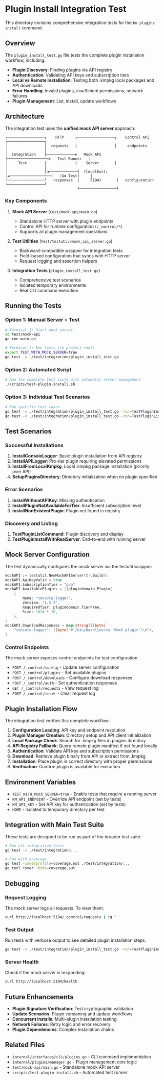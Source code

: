 # Plugin Install Integration Test

This directory contains comprehensive integration tests for the `km plugins install` command.

## Overview

The `plugin_install_test.go` file tests the complete plugin installation workflow, including:

- **Plugin Discovery**: Finding plugins via API registry
- **Authentication**: Validating API keys and subscription tiers
- **Local vs Remote Installation**: Testing both .kmpkg local packages and API downloads
- **Error Handling**: Invalid plugins, insufficient permissions, network failures
- **Plugin Management**: List, install, update workflows

## Architecture

The integration test uses the **unified mock API server** approach:

```
┌─────────────────┐    HTTP     ┌─────────────────┐    Control API    ┌─────────────────┐
│                 │  requests   │                 │     endpoints     │                 │
│  Integration    ├─────────────►   Mock API      ├───────────────────►   Test Runner   │
│     Test        │             │    Server       │                   │                 │
│                 │◄─────────────┤  (localhost:    │◄───────────────────┤   (Go Test)     │
└─────────────────┘   responses  │     5194)       │   configuration   └─────────────────┘
                                 └─────────────────┘
```

### Key Components

1. **Mock API Server** (`test/mock-api/main.go`)
   - Standalone HTTP server with plugin endpoints
   - Control API for runtime configuration (`/_control/*`)
   - Supports all plugin management operations

2. **Test Utilities** (`test/testutil/mock_api_server.go`)
   - Backward-compatible wrapper for integration tests
   - Field-based configuration that syncs with HTTP server
   - Request logging and assertion helpers

3. **Integration Tests** (`plugin_install_test.go`)
   - Comprehensive test scenarios
   - Isolated temporary environments
   - Real CLI command execution

## Running the Tests

### Option 1: Manual Server + Test
```bash
# Terminal 1: Start mock server
cd test/mock-api
go run main.go

# Terminal 2: Run tests (in project root)
export TEST_WITH_MOCK_SERVER=true
go test -v ./test/integration/plugin_install_test.go
```

### Option 2: Automated Script
```bash
# Run the complete test suite with automatic server management
./scripts/test-plugin-install.sh
```

### Option 3: Individual Test Scenarios
```bash
# Run specific test cases
go test -v ./test/integration/plugin_install_test.go -run=TestPluginInstallCommand/InstallConsoleLogger
go test -v ./test/integration/plugin_install_test.go -run=TestPluginListCommand
```

## Test Scenarios

### Successful Installations

1. **InstallConsoleLogger**: Basic plugin installation from API registry
2. **InstallAPILogger**: Pro-tier plugin requiring elevated permissions
3. **InstallFromLocalKmpkg**: Local .kmpkg package installation (priority over API)
4. **SetupPluginsDirectory**: Directory initialization when no plugin specified

### Error Scenarios

1. **InstallWithoutAPIKey**: Missing authentication
2. **InstallPluginNotAvailableForTier**: Insufficient subscription level
3. **InstallNonExistentPlugin**: Plugin not found in registry

### Discovery and Listing

1. **TestPluginListCommand**: Plugin discovery and display
2. **TestPluginInstallWithRealServer**: End-to-end with running server

## Mock Server Configuration

The test dynamically configures the mock server via the testutil wrapper:

```go
mockAPI := testutil.NewMockAPIServer(t).Build()
mockAPI.ApiKeyValid = true
mockAPI.SubscriptionTier = "pro"
mockAPI.AvailablePlugins = []plugindomain.Plugin{
    {
        Name: "console-logger",
        Version: "1.2.3",
        RequiredTier: plugindomain.TierFree,
        Size: 1024 * 10,
    },
}
mockAPI.DownloadResponses = map[string][]byte{
    "console-logger": []byte("#!/bin/bash\\necho 'Mock plugin'\\n"),
}
```

### Control Endpoints

The mock server exposes control endpoints for test configuration:

- `POST /_control/config` - Update server configuration
- `POST /_control/plugins` - Set available plugins
- `POST /_control/downloads` - Configure download responses
- `POST /_control/auth` - Set authentication responses
- `GET /_control/requests` - View request log
- `POST /_control/reset` - Clear request log

## Plugin Installation Flow

The integration test verifies this complete workflow:

1. **Configuration Loading**: API key and endpoint resolution
2. **Plugin Manager Creation**: Directory setup and API client initialization
3. **Local Package Check**: Search for .kmpkg files in plugins directory
4. **API Registry Fallback**: Query remote plugin manifest if not found locally
5. **Authentication**: Validate API key and subscription permissions
6. **Download**: Retrieve plugin binary from API or extract from .kmpkg
7. **Installation**: Place plugin in correct directory with proper permissions
8. **Verification**: Confirm plugin is available for execution

## Environment Variables

- `TEST_WITH_MOCK_SERVER=true` - Enable tests that require a running server
- `KM_API_ENDPOINT` - Override API endpoint (set by tests)
- `KM_API_KEY` - Set API key for authentication (set by tests)
- `HOME` - Isolated to temporary directory per test

## Integration with Main Test Suite

These tests are designed to be run as part of the broader test suite:

```bash
# Run all integration tests
go test -v ./test/integration/...

# Run with coverage
go test -coverprofile=coverage.out ./test/integration/...
go tool cover -html=coverage.out
```

## Debugging

### Request Logging

The mock server logs all requests. To view them:

```bash
curl http://localhost:5194/_control/requests | jq '.'
```

### Test Output

Run tests with verbose output to see detailed plugin installation steps:

```bash
go test -v ./test/integration/plugin_install_test.go -run=TestPluginInstallCommand
```

### Server Health

Check if the mock server is responding:

```bash
curl http://localhost:5194/health
```

## Future Enhancements

- **Plugin Signature Verification**: Test cryptographic validation
- **Update Scenarios**: Plugin versioning and update workflows  
- **Concurrent Installs**: Multi-plugin installation testing
- **Network Failures**: Retry logic and error recovery
- **Plugin Dependencies**: Complex installation chains

## Related Files

- `internal/interfaces/cli/plugins.go` - CLI command implementation
- `internal/plugins/manager.go` - Plugin management core logic
- `test/mock-api/main.go` - Standalone mock API server
- `scripts/test-plugin-install.sh` - Automated test runner